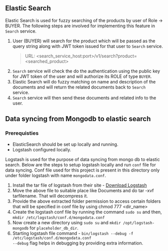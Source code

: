 ## Elastic Search

Elastic Search is used for fuzzy searching of the products by user of Role -> BUYER. The following steps are involved for implementing this feature in `Search` service.

1. User (BUYER) will search for the product which will be passed as the query string along with JWT token issued for that user to `Search` service. <br>
   > URL: <search_service_host:port>/v1/search?product=<searched_product>
2. `Search` service will check the do the authentication using the public key for JWT token of the user and will authorize its ROLE of type `BUYER`.
3. Elastic Search will do fuzzy matching on name and description of the documents and will return the related documents back to `Search` service.
4. `Search` service will then send these documents and related info to the user.

## Data syncing from Mongodb to elastic search

### Prerequisties

- ElasticSearch should be set up locally and running.
- Logstash configured locally.

Logstash is used for the purpose of data syncing from mongo db to elastic search. Below are the steps to setup logstash locally and run `conf` file for data syncing. Conf file used for this project is present in this directory only under folder logstash with name `mongodata.conf`.

1. Install the tar file of logstash from their site - [Download Logstash](https://www.elastic.co/downloads/logstash)
2. Move the above file to suitable place like Documents and do tar -xvf tarfilename. That will decompress it.
3. Provide the above extracted folder permission to access certain folders that will be specified in conf file by using chmod 777 <dir_name>
4. Create the logstash conf file by running the command `sudo su` and then, `mkdir /etc/logstash/conf.d/mongodata.conf`
5. Now create a new directory using `sudo su` and `mkdir /opt/logstash-mongodb` for `placeholder_db_dir`.
6. Starting logstash file command - `bin/logstash --debug -f /etc/logstash/conf.d/mongodata.conf` <br>
   `--debug` flag helps in debugging by providing extra information.
